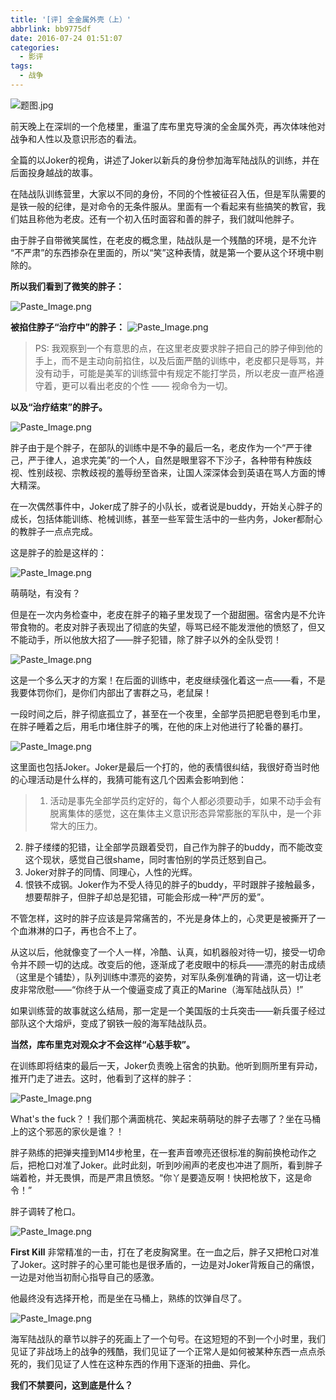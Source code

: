 ```yaml
---
title: '[评] 全金属外壳（上）'
abbrlink: bb9775df
date: 2016-07-24 01:51:07
categories:
  - 影评
tags:
  - 战争
---
```



![题图.jpg](http://upload-images.jianshu.io/upload_images/46418-12985aaaacf96328.jpg?imageMogr2/auto-orient/strip%7CimageView2/2/w/1240)

前天晚上在深圳的一个危楼里，重温了库布里克导演的全金属外壳，再次体味他对战争和人性以及意识形态的看法。

<!--more-->

全篇的以Joker的视角，讲述了Joker以新兵的身份参加海军陆战队的训练，并在后面投身越战的故事。

在陆战队训练营里，大家以不同的身份，不同的个性被征召入伍，但是军队需要的是铁一般的纪律，是对命令的无条件服从。里面有一个看起来有些搞笑的教官，我们姑且称他为老皮。还有一个初入伍时面容和善的胖子，我们就叫他胖子。

由于胖子自带微笑属性，在老皮的概念里，陆战队是一个残酷的环境，是不允许
“不严肃”的东西掺杂在里面的，所以“笑”这种表情，就是第一个要从这个环境中剔除的。

**所以我们看到了微笑的胖子：**

![Paste_Image.png](http://upload-images.jianshu.io/upload_images/46418-c21b077e1acfd72a.png?imageMogr2/auto-orient/strip%7CimageView2/2/w/1240)

**被掐住脖子“治疗中”的胖子：**
![Paste_Image.png](http://upload-images.jianshu.io/upload_images/46418-fc170c2edc170729.png?imageMogr2/auto-orient/strip%7CimageView2/2/w/1240)
> PS: 我观察到一个有意思的点，在这里老皮要求胖子把自己的脖子伸到他的手上，而不是主动向前掐住，以及后面严酷的训练中，老皮都只是辱骂，并没有动手，可能是美军的训练营中有规定不能打学员，所以老皮一直严格遵守着，更可以看出老皮的个性 —— 视命令为一切。

**以及“治疗结束”的胖子。**

![Paste_Image.png](http://upload-images.jianshu.io/upload_images/46418-00b97c09a7e8a0bd.png?imageMogr2/auto-orient/strip%7CimageView2/2/w/1240)

胖子由于是个胖子，在部队的训练中是不争的最后一名，老皮作为一个“严于律己，严于律人，追求完美”的一个人，自然是眼里容不下沙子，各种带有种族歧视、性别歧视、宗教歧视的羞辱纷至沓来，让国人深深体会到英语在骂人方面的博大精深。

在一次偶然事件中，Joker成了胖子的小队长，或者说是buddy，开始关心胖子的成长，包括体能训练、枪械训练，甚至一些军营生活中的一些内务，Joker都耐心的教胖子一点点完成。

这是胖子的脸是这样的：

![Paste_Image.png](http://upload-images.jianshu.io/upload_images/46418-298d30aca0717599.png?imageMogr2/auto-orient/strip%7CimageView2/2/w/1240)

萌萌哒，有没有？

但是在一次内务检查中，老皮在胖子的箱子里发现了一个甜甜圈。宿舍内是不允许带食物的。老皮对胖子表现出了彻底的失望，辱骂已经不能发泄他的愤怒了，但又不能动手，所以他放大招了——胖子犯错，除了胖子以外的全队受罚！

![Paste_Image.png](http://upload-images.jianshu.io/upload_images/46418-03c3a04cfd05b294.png?imageMogr2/auto-orient/strip%7CimageView2/2/w/1240)

这是一个多么天才的方案！在后面的训练中，老皮继续强化着这一点——看，不是我要体罚你们，是你们内部出了害群之马，老鼠屎！

一段时间之后，胖子彻底孤立了，甚至在一个夜里，全部学员把肥皂卷到毛巾里，在胖子睡着之后，用毛巾堵住胖子的嘴，在他的床上对他进行了轮番的暴打。

![Paste_Image.png](http://upload-images.jianshu.io/upload_images/46418-71afa2d18625f625.png?imageMogr2/auto-orient/strip%7CimageView2/2/w/1240)

这里面也包括Joker。Joker是最后一个打的，他的表情很纠结，我很好奇当时他的心理活动是什么样的，我猜可能有这几个因素会影响到他：
>1. 活动是事先全部学员约定好的，每个人都必须要动手，如果不动手会有脱离集体的感觉，这在集体主义意识形态异常膨胀的军队中，是一个非常大的压力。
2. 胖子缕缕的犯错，让全部学员跟着受罚，自己作为胖子的buddy，而不能改变这个现状，感觉自己很shame，同时害怕别的学员迁怒到自己。
3. Joker对胖子的同情、同理心，人性的光辉。
4. 恨铁不成钢。Joker作为不受人待见的胖子的buddy，平时跟胖子接触最多，想要帮胖子，但胖子却总是犯错，可能会形成一种“严厉的爱”。

不管怎样，这时的胖子应该是异常痛苦的，不光是身体上的，心灵更是被撕开了一个血淋淋的口子，再也合不上了。

从这以后，他就像变了一个人一样，冷酷、认真，如机器般对待一切，接受一切命令并不顾一切的达成。改变后的他，逐渐成了老皮眼中的标兵——漂亮的射击成绩（这里是个铺垫），队列训练中漂亮的姿势，对军队条例准确的背诵，这一切让老皮非常欣慰——“你终于从一个傻逼变成了真正的Marine（海军陆战队员）!”

如果训练营的故事就这么结局，那一定是一个美国版的士兵突击——新兵蛋子经过部队这个大熔炉，变成了钢铁一般的海军陆战队员。

**当然，库布里克对观众才不会这样“心慈手软”。**

在训练即将结束的最后一天，Joker负责晚上宿舍的执勤。他听到厕所里有异动，推开门走了进去。这时，他看到了这样的胖子：

![Paste_Image.png](http://upload-images.jianshu.io/upload_images/46418-528ae39bea0427a7.png?imageMogr2/auto-orient/strip%7CimageView2/2/w/1240)

What's the fuck？！我们那个满面桃花、笑起来萌萌哒的胖子去哪了？坐在马桶上的这个邪恶的家伙是谁？！

胖子熟练的把弹夹撞到M14步枪里，在一套声音嘹亮还很标准的胸前换枪动作之后，把枪口对准了Joker。此时此刻，听到吵闹声的老皮也冲进了厕所，看到胖子端着枪，并无畏惧，而是严肃且愤怒。“你丫是要造反啊！快把枪放下，这是命令！”

胖子调转了枪口。

![Paste_Image.png](http://upload-images.jianshu.io/upload_images/46418-a6a96f04303845e9.png?imageMogr2/auto-orient/strip%7CimageView2/2/w/1240)

**First Kill** 
非常精准的一击，打在了老皮胸窝里。在一血之后，胖子又把枪口对准了Joker。这时胖子的心里可能也是很矛盾的，一边是对Joker背叛自己的痛恨，一边是对他当初耐心指导自己的感激。

他最终没有选择开枪，而是坐在马桶上，熟练的饮弹自尽了。

![Paste_Image.png](http://upload-images.jianshu.io/upload_images/46418-1e7ce078abf7d589.png?imageMogr2/auto-orient/strip%7CimageView2/2/w/1240)

海军陆战队的章节以胖子的死画上了一个句号。在这短短的不到一个小时里，我们见证了非战场上的战争的残酷，我们见证了一个正常人是如何被某种东西一点点杀死的，我们见证了人性在这种东西的作用下逐渐的扭曲、异化。

**我们不禁要问，这到底是什么？**
